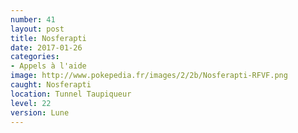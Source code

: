 ```yaml
---
number: 41
layout: post
title: Nosferapti
date: 2017-01-26
categories:
- Appels à l'aide
image: http://www.pokepedia.fr/images/2/2b/Nosferapti-RFVF.png
caught: Nosferapti
location: Tunnel Taupiqueur
level: 22
version: Lune
---
```

